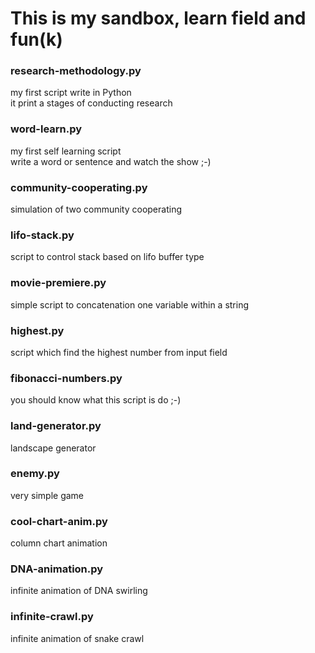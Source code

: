# This is my sandbox, learn field and fun(k)

### research-methodology.py
my first script write in Python<br/>
it print a stages of conducting research

### word-learn.py
my first self learning script<br/>
write a word or sentence and watch the show ;-)

### community-cooperating.py
simulation of two community cooperating

### lifo-stack.py
script to control stack based on lifo buffer type

### movie-premiere.py
simple script to concatenation one variable within a string

### highest.py
script which find the highest number from input field

### fibonacci-numbers.py
you should know what this script is do ;-)

### land-generator.py
landscape generator

### enemy.py
very simple game

### cool-chart-anim.py
column chart animation

### DNA-animation.py
infinite animation of DNA swirling

### infinite-crawl.py
infinite animation of snake crawl

